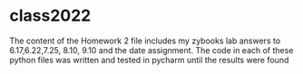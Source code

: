 # class2022
The content of the Homework 2 file includes my zybooks lab answers to 6.17,6.22,7.25, 8.10, 9.10 and the date assignment. The code in each of these python files was written and tested in pycharm until the results were found
